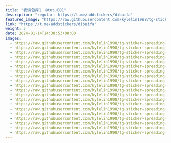 ```yaml
---
title: "表情包库🥰  @tutuBQ1"
description: "regular: https://t.me/addstickers/dibaifa"
featured_image: "https://raw.githubusercontent.com/kylelin1998/tg-sticker-spreading-worldwide-images/main/img/c37c6cca-1ddb-4752-9cc0-d75984dcfad1.jpg"
link: "https://t.me/addstickers/dibaifa"
weight: 3
date: 2024-01-14T14:38:53+08:00
images:
  - https://raw.githubusercontent.com/kylelin1998/tg-sticker-spreading-worldwide-images/main/img/c37c6cca-1ddb-4752-9cc0-d75984dcfad1.jpg
  - https://raw.githubusercontent.com/kylelin1998/tg-sticker-spreading-worldwide-images/main/img/047ed296-97cd-4477-9211-809a7991b28a.jpg
  - https://raw.githubusercontent.com/kylelin1998/tg-sticker-spreading-worldwide-images/main/img/37d28d25-0f81-48aa-9ddd-ff100dd733cd.jpg
  - https://raw.githubusercontent.com/kylelin1998/tg-sticker-spreading-worldwide-images/main/img/3b345d60-0546-43b7-a90a-cb0feea43690.jpg
  - https://raw.githubusercontent.com/kylelin1998/tg-sticker-spreading-worldwide-images/main/img/c60d27ae-1b8f-496b-8d29-7ca3ad7ab5ad.jpg
  - https://raw.githubusercontent.com/kylelin1998/tg-sticker-spreading-worldwide-images/main/img/0fc33cb6-ccf2-491f-aa4f-fdb02eefcb4c.jpg
  - https://raw.githubusercontent.com/kylelin1998/tg-sticker-spreading-worldwide-images/main/img/f88cce58-8bf4-4fa1-b5b8-44cb4b53e8e0.jpg
  - https://raw.githubusercontent.com/kylelin1998/tg-sticker-spreading-worldwide-images/main/img/c13409b8-ccc1-4c9e-9790-6e93d29fabbf.jpg
  - https://raw.githubusercontent.com/kylelin1998/tg-sticker-spreading-worldwide-images/main/img/a4d6b6ed-5444-43b8-bc92-5beaa2243a79.jpg
  - https://raw.githubusercontent.com/kylelin1998/tg-sticker-spreading-worldwide-images/main/img/11ae5cb2-6124-4fdf-99a0-c51dafceaa57.jpg
  - https://raw.githubusercontent.com/kylelin1998/tg-sticker-spreading-worldwide-images/main/img/fa23a2ea-1dea-4337-92f2-88379652a5d0.jpg
  - https://raw.githubusercontent.com/kylelin1998/tg-sticker-spreading-worldwide-images/main/img/9bbc2a80-4dad-4ac5-bbf0-bf2f1ce4819d.jpg
  - https://raw.githubusercontent.com/kylelin1998/tg-sticker-spreading-worldwide-images/main/img/54695cb2-155d-4bca-8ae5-2f12e8f4cddf.jpg
  - https://raw.githubusercontent.com/kylelin1998/tg-sticker-spreading-worldwide-images/main/img/cf4205e8-0022-4a6e-9d9f-11225fe500ab.jpg
  - https://raw.githubusercontent.com/kylelin1998/tg-sticker-spreading-worldwide-images/main/img/0d35bd1e-169d-46df-aaa7-c6c68877d8b9.jpg
  - https://raw.githubusercontent.com/kylelin1998/tg-sticker-spreading-worldwide-images/main/img/6045b92b-f2ac-420f-9323-d270afe64053.jpg
  - https://raw.githubusercontent.com/kylelin1998/tg-sticker-spreading-worldwide-images/main/img/72f7396b-4577-4f58-a886-818f2c996cfa.jpg
  - https://raw.githubusercontent.com/kylelin1998/tg-sticker-spreading-worldwide-images/main/img/a6266a3d-6b02-43f1-a685-b8864a6bb391.jpg
  - https://raw.githubusercontent.com/kylelin1998/tg-sticker-spreading-worldwide-images/main/img/465f341a-0c6d-4691-aea1-a36a7499d1fd.jpg
  - https://raw.githubusercontent.com/kylelin1998/tg-sticker-spreading-worldwide-images/main/img/6de66267-1662-475e-8f77-5373fc9f8e90.jpg
---
```

